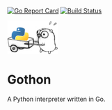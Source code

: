 [![Go Report Card](http://goreportcard.com/badge/flowlo/gothon)](http://goreportcard.com/report/flowlo/gothon) [![Build Status](https://travis-ci.org/flowlo/gothon.svg?branch=master)](https://travis-ci.org/flowlo/gothon)

![Gothon Logo](gothon.png)

Gothon
======

A Python interpreter written in Go.
